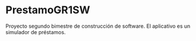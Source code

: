 # PrestamoGR1SW
Proyecto segundo bimestre de construcción de software. El aplicativo es un simulador de préstamos.
